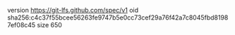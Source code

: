 version https://git-lfs.github.com/spec/v1
oid sha256:c4c37f55bcee56263fe9747b5e0cc73cef29a76f42a7c8045fbd81987ef08c45
size 650
